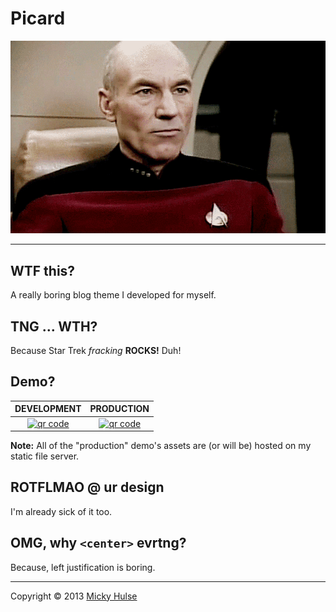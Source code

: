 # Picard

[![Jean-Luc Picard](picard.gif)](http://www.youtube.com/watch?v=-ZxHAZChcYU)

---

## WTF this?

A really boring blog theme I developed for myself.

## TNG &hellip; WTH?

Because Star Trek _fracking_ **ROCKS!** Duh!

## Demo?

DEVELOPMENT | PRODUCTION
:-: | :-:
[![qr code](http://chart.apis.google.com/chart?cht=qr&chl=http://mhulse.github.io/picard/dev/&chs=240x240)](http://mhulse.github.io/picard/dev/) | [![qr code](http://chart.apis.google.com/chart?cht=qr&chl=http://mhulse.github.io/picard/prod/&chs=240x240)](http://mhulse.github.io/picard/prod/)

**Note:** All of the "production" demo's assets are (or will be) hosted on my static file server.

## ROTFLMAO @ ur design

I'm already sick of it too.

## OMG, why `<center>` evrtng?

Because, left justification is boring.

---

Copyright &copy; 2013 [Micky Hulse](http://mhulse.com)
